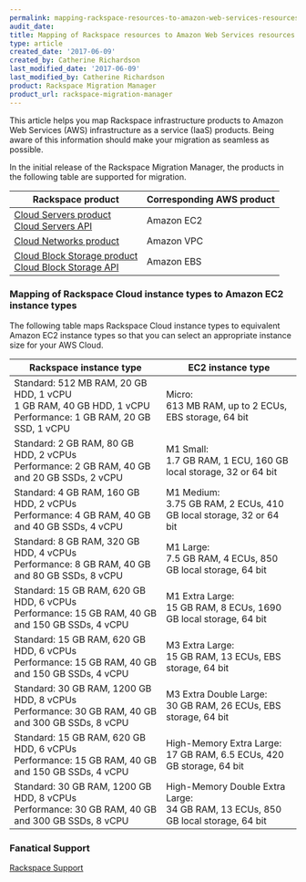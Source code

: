 ```yaml
---
permalink: mapping-rackspace-resources-to-amazon-web-services-resources/
audit_date:
title: Mapping of Rackspace resources to Amazon Web Services resources
type: article
created_date: '2017-06-09'
created_by: Catherine Richardson
last_modified_date: '2017-06-09'
last_modified_by: Catherine Richardson
product: Rackspace Migration Manager
product_url: rackspace-migration-manager
---
```


This article helps you map Rackspace infrastructure products to Amazon Web Services (AWS) infrastructure as a service (IaaS) products. Being aware of this information should make your migration as seamless as possible.

In the initial release of the Rackspace Migration Manager, the products in the following table are supported for migration.

| Rackspace product | Corresponding AWS product |
| --- | --- |
| [Cloud Servers product](http://www.rackspace.com/cloud/servers)<br />[Cloud Servers API](https://developer.rackspace.com/docs/cloud-servers/v2/developer-guide/) | Amazon EC2 |
| [Cloud Networks product](https://www.rackspace.com/cloud/networks) | Amazon VPC |
| [Cloud Block Storage product](http://www.rackspace.com/cloud/block-storage)<br />[Cloud Block Storage API](https://developer.rackspace.com/docs/cloud-block-storage/v1/developer-guide/) | Amazon EBS |


### Mapping of Rackspace Cloud instance types to Amazon EC2 instance types

The following table maps Rackspace Cloud instance types to equivalent
Amazon EC2 instance types so that you can select an appropriate
instance size for your AWS Cloud.

| Rackspace instance type | EC2 instance type |
|---------------------|---------------------------|
| Standard: 512 MB RAM, 20 GB HDD, 1 vCPU<br />1 GB RAM, 40 GB HDD, 1 vCPU<br />Performance: 1 GB RAM, 20 GB SSD, 1 vCPU | Micro:<br />613 MB RAM, up to 2 ECUs, EBS storage, 64 bit |
| Standard: 2 GB RAM, 80 GB HDD, 2 vCPUs<br />Performance: 2 GB RAM, 40 GB and 20 GB SSDs, 2 vCPU | M1 Small:<br />1.7 GB RAM, 1 ECU, 160 GB local storage, 32 or 64 bit |
| Standard: 4 GB RAM, 160 GB HDD, 2 vCPUs<br />Performance: 4 GB RAM, 40 GB and 40 GB SSDs, 4 vCPU | M1 Medium:<br />3.75 GB RAM, 2 ECUs, 410 GB local storage, 32 or 64 bit |
| Standard: 8 GB RAM, 320 GB HDD, 4 vCPUs<br />Performance: 8 GB RAM, 40 GB and 80 GB SSDs, 8 vCPU | M1 Large:<br />7.5 GB RAM, 4 ECUs, 850 GB local storage, 64 bit |
| Standard: 15 GB RAM, 620 GB HDD, 6 vCPUs<br />Performance: 15 GB RAM, 40 GB and 150 GB SSDs, 4 vCPU | M1 Extra Large:<br />15 GB RAM, 8 ECUs, 1690 GB local storage, 64 bit |
| Standard: 15 GB RAM, 620 GB HDD, 6 vCPUs<br />Performance: 15 GB RAM, 40 GB and 150 GB SSDs, 4 vCPU | M3 Extra Large:<br />15 GB RAM, 13 ECUs, EBS storage, 64 bit |
| Standard: 30 GB RAM, 1200 GB HDD, 8 vCPUs<br />Performance: 30 GB RAM, 40 GB and 300 GB SSDs, 8 vCPU | M3 Extra Double Large:<br /> 30 GB RAM, 26 ECUs, EBS storage, 64 bit |
| Standard: 15 GB RAM, 620 GB HDD, 6 vCPUs<br />Performance: 15 GB RAM, 40 GB and 150 GB SSDs, 4 vCPU | High-Memory Extra Large:<br />17 GB RAM, 6.5 ECUs, 420 GB storage, 64 bit |
| Standard: 30 GB RAM, 1200 GB HDD, 8 vCPUs<br />Performance: 30 GB RAM, 40 GB and 300 GB SSDs, 8 vCPU | High-Memory Double Extra Large:<br />34 GB RAM, 13 ECUs, 850 GB local storage, 64 bit |

### Fanatical Support

[Rackspace Support](https://www.rackspace.com/support)
